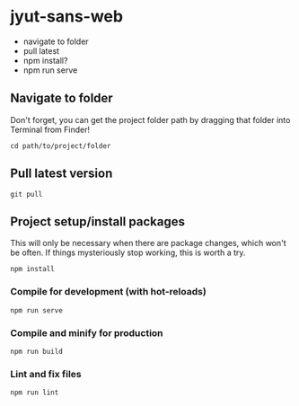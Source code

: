 # jyut-sans-web

- navigate to folder
- pull latest
- npm install?
- npm run serve

## Navigate to folder
Don't forget, you can get the project folder path by dragging that folder into Terminal from Finder!
```
cd path/to/project/folder
```

## Pull latest version
```
git pull
```

## Project setup/install packages
This will only be necessary when there are package changes, which won't be often. If things mysteriously stop working, this is worth a try.
```
npm install
```

### Compile for development (with hot-reloads)
```
npm run serve
```

### Compile and minify for production
```
npm run build
```

### Lint and fix files
```
npm run lint
```
